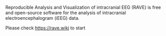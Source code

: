 Reproducible Analysis and Visualization of intracranial EEG (RAVE) is free and open-source software for the analysis of intracranial electroencephalogram (iEEG) data.

Please check https://rave.wiki to start
